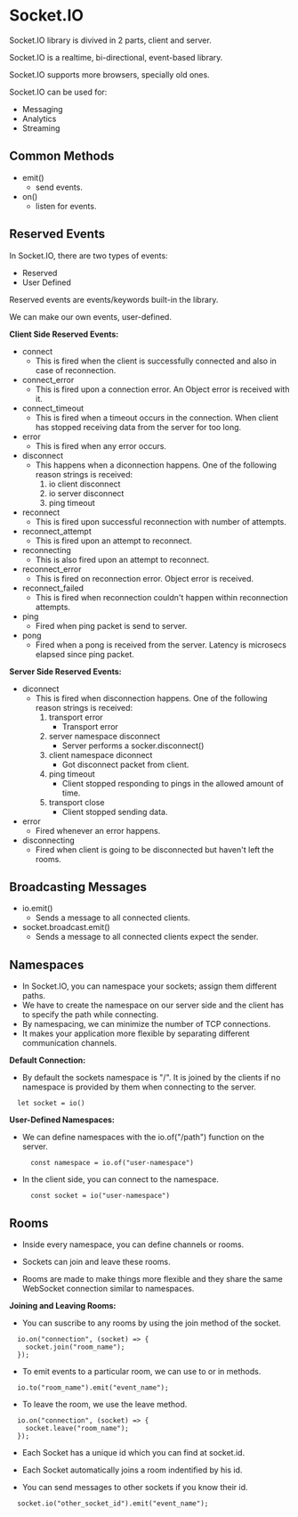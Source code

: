 # Socket.IO

Socket.IO library is divived in 2 parts, client and server.

Socket.IO is a realtime, bi-directional, event-based library.

Socket.IO supports more browsers, specially old ones.

Socket.IO can be used for:

- Messaging
- Analytics
- Streaming

## Common Methods

- emit()
  - send events.
- on()
  - listen for events.

## Reserved Events

In Socket.IO, there are two types of events:

- Reserved
- User Defined

Reserved events are events/keywords built-in the library.

We can make our own events, user-defined.

**Client Side Reserved Events:**

- connect
  - This is fired when the client is successfully connected and also in case of reconnection.
- connect_error
  - This is fired upon a connection error. An Object error is received with it.
- connect_timeout
  - This is fired when a timeout occurs in the connection. When client has stopped receiving data from the server for too long.
- error
  - This is fired when any error occurs.
- disconnect
  - This happens when a diconnection happens. One of the following reason strings is received:
    1. io client disconnect
    2. io server disconnect
    3. ping timeout
- reconnect
  - This is fired upon successful reconnection with number of attempts.
- reconnect_attempt
  - This is fired upon an attempt to reconnect.
- reconnecting
  - This is also fired upon an attempt to reconnect.
- reconnect_error
  - This is fired on reconnection error.
    Object error is received.
- reconnect_failed
  - This is fired when reconnection couldn't happen within reconnection attempts.
- ping
  - Fired when ping packet is send to server.
- pong
  - Fired when a pong is received from the server. Latency is microsecs elapsed since ping packet.

**Server Side Reserved Events:**

- diconnect
  - This is fired when disconnection happens. One of the following reason strings is received:
    1. transport error
       - Transport error
    2. server namespace disconnect
       - Server performs a socker.disconnect()
    3. client namespace diconnect
       - Got disconnect packet from client.
    4. ping timeout
       - Client stopped responding to pings in the allowed amount of time.
    5. transport close
       - Client stopped sending data.
- error
  - Fired whenever an error happens.
- disconnecting
  - Fired when client is going to be disconnected but haven't left the rooms.

## Broadcasting Messages

- io.emit()
  - Sends a message to all connected clients.
- socket.broadcast.emit()
  - Sends a message to all connected clients expect the sender.

## Namespaces

- In Socket.IO, you can namespace your sockets; assign them different paths.
- We have to create the namespace on our server side and the client has to specify the path while connecting.
- By namespacing, we can minimize the number of TCP connections.
- It makes your application more flexible by separating different communication channels.

**Default Connection:**

- By default the sockets namespace is "/". It is joined by the clients if no namespace is provided by them when connecting to the server.

```JS
  let socket = io()
```

**User-Defined Namespaces:**

- We can define namespaces with the io.of("/path") function on the server.

  ```JS
    const namespace = io.of("user-namespace")
  ```

- In the client side, you can connect to the namespace.

  ```JS
    const socket = io("user-namespace")
  ```

## Rooms

- Inside every namespace, you can define channels or rooms.

- Sockets can join and leave these rooms.

- Rooms are made to make things more flexible and they share the same WebSocket connection similar to namespaces.

**Joining and Leaving Rooms:**

- You can suscribe to any rooms by using the join method of the socket.

```JS
  io.on("connection", (socket) => {
    socket.join("room_name");
  });
```

- To emit events to a particular room, we can use to or in methods.

```JS
  io.to("room_name").emit("event_name");
```

- To leave the room, we use the leave method.

```JS
  io.on("connection", (socket) => {
    socket.leave("room_name");
  });
```

- Each Socket has a unique id which you can find at socket.id.

- Each Socket automatically joins a room indentified by his id.

- You can send messages to other sockets if you know their id.

```JS
  socket.io("other_socket_id").emit("event_name");
```
